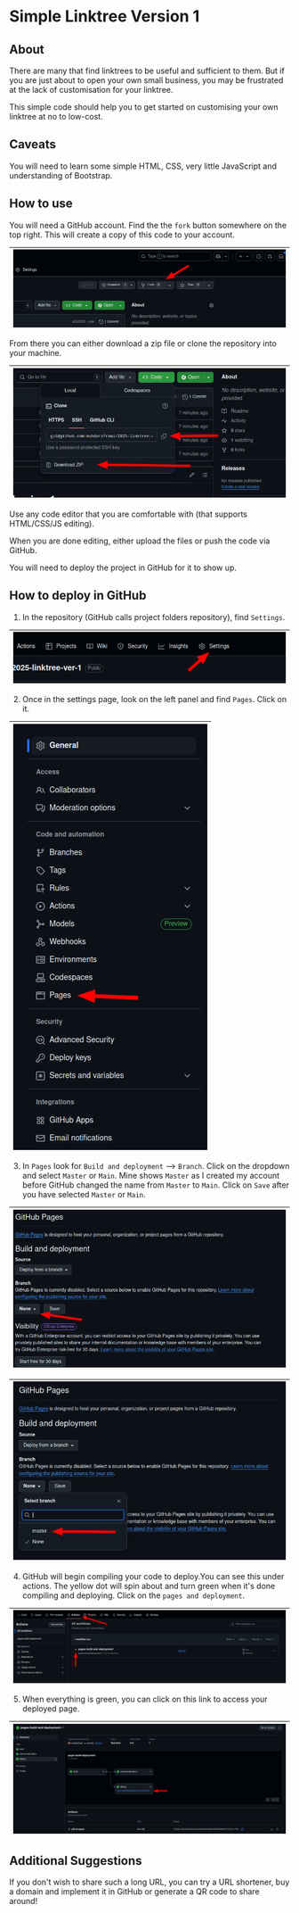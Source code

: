 # Simple Linktree Version 1
## About
There are many that find linktrees to be useful and sufficient to them. But if 
you are just about to open your own small business, you may be frustrated at 
the lack of customisation for your linktree. 

This simple code should help you to get started on customising your own linktree at no to low-cost.

## Caveats
You will need to learn some simple HTML, CSS, very little JavaScript and understanding of Bootstrap. 

## How to use
You will need a GitHub account. Find the the `fork` button somewhere on the top right. This will create a copy of this code to your account. 

| ![pic-1](./readme-images/linktree-pic-1.png) |
| - |

From there you can either download a zip file or clone the repository into your machine.

| ![pic-1a](./readme-images/linktree-pic-1a.png) |
| - |

Use any code editor that you are comfortable with (that supports HTML/CSS/JS editing).

When you are done editing, either upload the files or push the code via GitHub. 

You will need to deploy the project in GitHub for it to show up.

## How to deploy in GitHub
1. In the repository (GitHub calls project folders repository), find `Settings`. 

|![pic-2](./readme-images/linktree-pic-2.png)|
| - |

2. Once in the settings page, look on the left panel and find `Pages`. Click on it.

|![pic-3](./readme-images/linktree-pic-3.png)|
| - |

3. In `Pages` look for `Build and deployment` --> `Branch`. Click on the dropdown and select `Master` or `Main`. Mine shows `Master` as I created my account before GitHub changed the name from `Master` to `Main`. Click on `Save` after you have selected `Master` or `Main`.

| ![pic-4](./readme-images/linktree-pic-4.png) |
| - |

| ![pic-5](./readme-images/linktree-pic-5.png) |
| - |

4. GitHub will begin compiling your code to deploy.You can see this under actions. The yellow dot will spin about and turn green when it's done compiling and deploying. Click on the `pages and deployment`.

|![pic-6](./readme-images/linktree-pic-6.png)|
| - |

5. When everything is green, you can click on this link to access your deployed page.

|![pic-7](./readme-images/linktree-pic-7.png)|
| - |

## Additional Suggestions
If you don't wish to share such a long URL, you can try a URL shortener, buy a domain and implement it 
in GitHub or generate a QR code to share around!